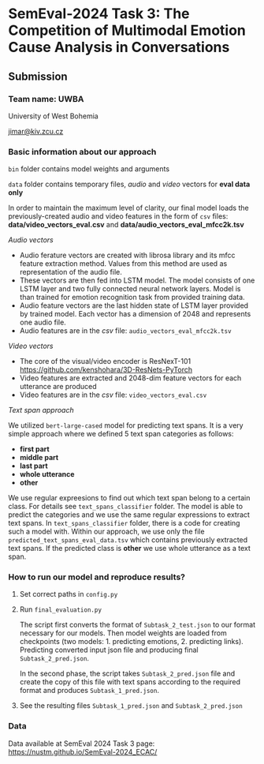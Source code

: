 # SemEval-2024 Task 3: The Competition of Multimodal Emotion Cause Analysis in Conversations
## Submission
### Team name: UWBA 
University of West Bohemia

jimar@kiv.zcu.cz


### Basic information about our approach
``bin`` folder contains model weights and arguments

``data`` folder contains temporary files, *audio* and *video* vectors for **eval data only**

In order to maintain the maximum level of clarity, our final model loads the previously-created audio and video features
in the form of ``csv`` files: **data/video_vectors_eval.csv** and **data/audio_vectors_eval_mfcc2k.tsv**

*Audio vectors*
- Audio ferature vectors are created with librosa library and its mfcc feature extraction method.
Values from this method are used as representation of the audio file. 
- These vectors are then fed into LSTM model. The model consists of one LSTM layer and two 
fully connected neural network layers. Model is than trained for emotion recognition task from provided
training data.
- Audio feature vectors are the last hidden state of LSTM layer provided by trained model.
Each vector has a dimension of 2048 and represents one audio file.
- Audio features are in the *csv* file: ``audio_vectors_eval_mfcc2k.tsv``

*Video vectors*
- The core of the visual/video encoder is  ResNexT-101 https://github.com/kenshohara/3D-ResNets-PyTorch
- Video features are extracted and 2048-dim feature vectors for each utterance are produced
- Video features are in the *csv* file: ``video_vectors_eval.csv`` 

 
*Text span approach*

We utilized ``bert-large-cased`` model for predicting text spans. It is a very simple approach where we defined
5 text span categories as follows:
- **first part**
- **middle part**
- **last part**
- **whole utterance**
- **other**

We use regular expreesions to find out which text span belong to a certain class. For details see ``text_spans_classifier``
folder. The model is able to predict the categories and we use the same regular expressions to extract text spans.
In ``text_spans_classifier`` folder, there is a code for creating such a model with.
Within our approach, we use only the file ``predicted_text_spans_eval_data.tsv`` which contains previously extracted text spans.
If the predicted class is **other** we use whole utterance as a text span. 

### How to run our model and reproduce results?

1. Set correct paths in ``config.py``

2. Run ``final_evaluation.py``
    

      The script first converts the format of ``Subtask_2_test.json`` to our format necessary for our models.
      Then model weights are loaded from checkpoints (two models: 1. predicting emotions, 2. predicting links).
      Predicting converted input json file and producing final ``Subtask_2_pred.json``.
   
   
      In the second phase, the script takes ``Subtask_2_pred.json`` file and create the copy of this file with text spans
      according to the required format and produces ``Subtask_1_pred.json``.

3. See the resulting files ``Subtask_1_pred.json`` and ``Subtask_2_pred.json``



### Data
Data available at SemEval 2024 Task 3 page: https://nustm.github.io/SemEval-2024_ECAC/
